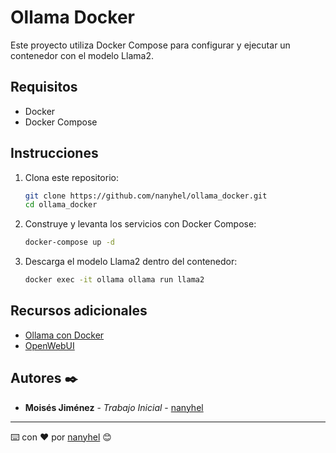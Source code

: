 # Ollama Docker

Este proyecto utiliza Docker Compose para configurar y ejecutar un contenedor con el modelo Llama2.

## Requisitos

- Docker
- Docker Compose

## Instrucciones

1. Clona este repositorio:

    ```bash
    git clone https://github.com/nanyhel/ollama_docker.git
    cd ollama_docker
    ```

2. Construye y levanta los servicios con Docker Compose:

    ```bash
    docker-compose up -d
    ```

3. Descarga el modelo Llama2 dentro del contenedor:

    ```bash
    docker exec -it ollama ollama run llama2
    ```

## Recursos adicionales

- [Ollama con Docker](https://ollama.com/blog/ollama-is-now-available-as-an-official-docker-image)
- [OpenWebUI](https://openwebui.com)

## Autores ✒️

* **Moisés Jiménez** - *Trabajo Inicial* - [nanyhel](https://github.com/nanyhel)

---
⌨️ con ❤️ por [nanyhel](https://github.com/nanyhel) 😊